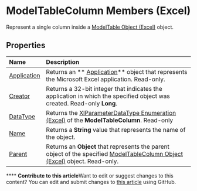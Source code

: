 
# ModelTableColumn Members (Excel)
Represent a single column inside a  [ModelTable Object (Excel)](c853beb6-f2e7-dda0-b33a-8110a6c23de8.md) object.

## Properties



|**Name**|**Description**|
|:-----|:-----|
| [Application](69540e35-6a9a-0fd9-23b1-31457b33ba68.md)|Returns an  ** [Application](19b73597-5cf9-4f56-8227-b5211f657f6f.md)** object that represents the Microsoft Excel application. Read-only.|
| [Creator](e7470329-722d-ca62-328a-0192b78469ae.md)|Returns a 32-bit integer that indicates the application in which the specified object was created. Read-only  **Long**.|
| [DataType](3fafc94c-ba24-1ce9-2edf-375064c8d723.md)|Returns the  [XlParameterDataType Enumeration (Excel)](ddf44b7b-9fbd-321a-55fb-5d6942e1169a.md) of the **ModelTableColumn**. Read-only|
| [Name](13bba14e-527d-ec6a-0efa-15816fde703a.md)|Returns a  **String** value that represents the name of the object.|
| [Parent](34c70e72-53b6-a050-00c4-0e664baa3be4.md)|Returns an  **Object** that represents the parent object of the specified [ModelTableColumn Object (Excel)](8deb1b62-c089-e0c3-0320-2d4596e8f6e3.md) object. Read-only.|

****   **Contribute to this article**Want to edit or suggest changes to this content? You can edit and submit changes to  [this article](https://github.com/jhershey00/VBA_Excel_Test/OpenXMLCon/articles/1948ab46-c2fb-e9af-11fa-bb9877ffa687.md) using GitHub.

